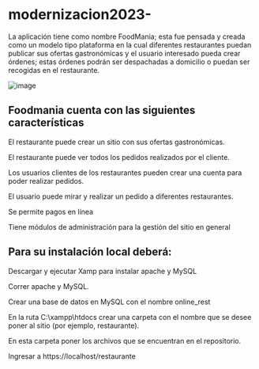 # modernizacion2023-

La aplicación tiene como nombre FoodMania; esta fue pensada y creada como un modelo tipo plataforma en la cual diferentes restaurantes puedan publicar sus ofertas gastronómicas y el usuario interesado pueda crear órdenes; estas órdenes podrán ser despachadas a domicilio o puedan ser recogidas en el restaurante.
 
![image](https://github.com/jaalruta/modernizacion2023-proyecto/assets/98656539/abc30202-11d0-43ad-b0e7-0550d6a8787a)

## Foodmania cuenta con las siguientes características

El restaurante puede crear un sitio con sus ofertas gastronómicas.

El restaurante puede ver todos los pedidos realizados por el cliente.

Los usuarios clientes de los restaurantes pueden crear una cuenta para poder realizar pedidos.

El usuario puede mirar y realizar un pedido a diferentes restaurantes.

Se permite pagos en línea

Tiene módulos de administración para la gestión del sitio en general

## Para su instalación local deberá:

Descargar y ejecutar Xamp para instalar apache y MySQL

Correr apache y MySQL.

Crear una base de datos en MySQL con el nombre online_rest

En la ruta C:\xampp\\htdocs crear una carpeta con el nombre que se desee poner al sitio (por ejemplo, restaurante).

En esta carpeta poner los archivos que se encuentran en el repositorio.

Ingresar a https://localhost/restaurante
